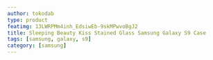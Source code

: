 ```yaml
---
author: tokodab
type: product
featimg: 13LWRPMm4inh_EdsiwEb-9skMPwvoBgJ2
title: Sleeping Beauty Kiss Stained Glass Samsung Galaxy S9 Case
tags: [samsung, galaxy, s9]
category: [samsung]
---
```


